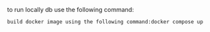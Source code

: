 to run locally db use the following command:

```
build docker image using the following command:docker compose up
```
